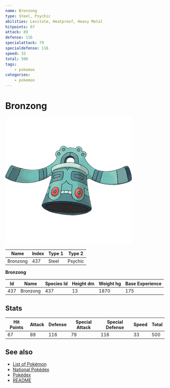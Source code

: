 ```yaml
---
name: Bronzong
type: Steel, Psychic
abilities: Levitate, Heatproof, Heavy Metal
hitpoints: 67
attack: 89
defense: 116
specialattack: 79
specialdefense: 116
speed: 33
total: 500
tags:
    - pokemon
categories:
    - pokemon
---
```


# Bronzong


![Bronzong](images/437.png)

| **Name** | **Index** | **Type 1** | **Type 2** |
|----|----|----|----|
| Bronzong | 437 | Steel | Psychic  |

**Bronzong** 




| **Id** | **Name** | **Species Id** | **Height dm** | **Weight hg** | **Base Experience** |
|--------|----------|----------------|------------|------------|---------------------|
| 437 | Bronzong | 437 | 13 | 1870 | 175 |



## Stats

| **Hit Points** | **Attack** | **Defense** | **Special Attack** | **Special Defense** | **Speed** | **Total** |
|----------------|------------|-------------|--------------------|---------------------|-----------|-----------|
| 67 | 89 | 116 | 79 | 116 | 33 | 500 |

## See also

- [List of Pokémon](../pokemon.md)
- [National Pokédex](../national_pokedex.md)
- [Pokédex](../pokedex.md)
- [README](../README.md)
